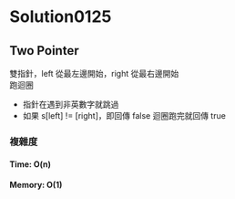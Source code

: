# Solution0125

## Two Pointer

雙指針，left 從最左邊開始，right 從最右邊開始  
跑迴圈
- 指針在遇到非英數字就跳過  
- 如果 s[left] != [right]，即回傳 false
迴圈跑完就回傳 true

### 複雜度

#### Time: O(n)

#### Memory: O(1)
